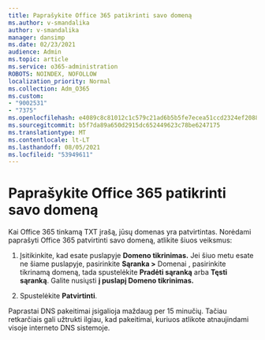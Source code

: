 ```yaml
---
title: Paprašykite Office 365 patikrinti savo domeną
ms.author: v-smandalika
author: v-smandalika
manager: dansimp
ms.date: 02/23/2021
audience: Admin
ms.topic: article
ms.service: o365-administration
ROBOTS: NOINDEX, NOFOLLOW
localization_priority: Normal
ms.collection: Adm_O365
ms.custom:
- "9002531"
- "7375"
ms.openlocfilehash: e4089c8c81012c1c579c21ad6b5b5fe7ecea51ccd2324ef208818bb7242e4af4
ms.sourcegitcommit: b5f7da89a650d2915dc652449623c78be6247175
ms.translationtype: MT
ms.contentlocale: lt-LT
ms.lasthandoff: 08/05/2021
ms.locfileid: "53949611"
---
```

# <a name="ask-office-365-to-verify-your-domain"></a>Paprašykite Office 365 patikrinti savo domeną

Kai Office 365 tinkamą TXT įrašą, jūsų domenas yra patvirtintas. Norėdami paprašyti Office 365 patvirtinti savo domeną, atlikite šiuos veiksmus:

1. Įsitikinkite, kad esate puslapyje **Domeno tikrinimas.** Jei šiuo metu esate ne šiame puslapyje, pasirinkite **Sąranka >** Domenai , pasirinkite tikrinamą domeną, tada spustelėkite **Pradėti sąranką** arba **Tęsti sąranką**. Galite nusiųsti **į puslapį Domeno tikrinimas.**

2. Spustelėkite **Patvirtinti**.

Paprastai DNS pakeitimai įsigalioja maždaug per 15 minučių. Tačiau retkarčiais gali užtrukti ilgiau, kad pakeitimai, kuriuos atlikote atnaujindami visoje interneto DNS sistemoje.


